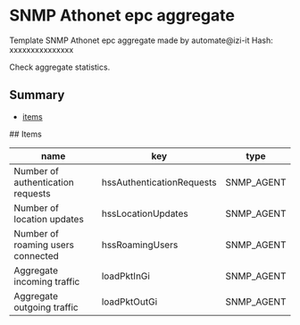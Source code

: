 # SNMP Athonet epc aggregate
Template SNMP Athonet epc aggregate made by automate@izi-it
Hash: xxxxxxxxxxxxxxx

Check aggregate statistics.
## Summary
* [items](#items)

<a name="items" />
## Items

| name | key | type |
| ------------- |------------- |------------- |
| Number of authentication requests | hssAuthenticationRequests | SNMP_AGENT |
| Number of location updates | hssLocationUpdates | SNMP_AGENT |
| Number of roaming users connected | hssRoamingUsers | SNMP_AGENT |
| Aggregate incoming traffic | loadPktInGi | SNMP_AGENT |
| Aggregate outgoing traffic | loadPktOutGi | SNMP_AGENT |
